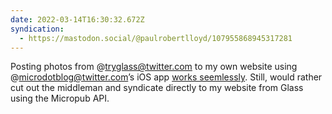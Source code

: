 ```yaml
---
date: 2022-03-14T16:30:32.672Z
syndication:
  - https://mastodon.social/@paulrobertlloyd/107955868945317281
---
```


Posting photos from @tryglass@twitter.com to my own website using @microdotblog@twitter.com’s iOS app [works seemlessly](https://www.manton.org/2021/08/16/microblog-with-sharing.html). Still, would rather cut out the middleman and syndicate directly to my website from Glass using the Micropub API.
